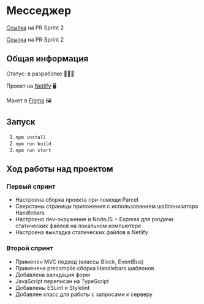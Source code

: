 # Месседжер
[Ссылка](https://github.com/vlad-burnaev/middle.messenger.praktikum.yandex/pull/3) на PR Sprint 2

[Ссылка](https://github.com/vlad-burnaev/middle.messenger.praktikum.yandex/pull/3) на PR Sprint 2

## Общая информация

Статус: в разработке 👨🏻‍💻

Проект на [Netlify](https://neon-quokka-new.netlify.app/) 🖥

Макет в [Figma](https://www.figma.com/file/24EUnEHGEDNLdOcxg7ULwV/Chat?node-id=0%3A1) 🖼

## Запуск
1. `npm install`
2. `npm run build`
3. `npm run start`

## Ход работы над проектом
### Первый спринт
- Настроена сборка проекта при помощи Parcel
- Сверстаны страницы приложения с использованием шаблонизатора Handlebars
- Настроено dev-окружение и NodeJS + Express для раздачи статических файлов на локальном компьютере
- Настроена выкладка статических файлов в Netlify

### Второй спринт
- Применен MVC подход (классы Block, EventBus)
- Применена precompile сборка Handlebars шаблонов
- Добавлена валидация форм
- JavaScript переписан на TypeScript
- Добавлены ESLint и Stylelint
- Добавлен класс для работы с запросами к серверу
